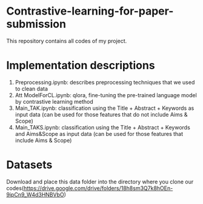 # Contrastive-learning-for-paper-submission
This repository contains all codes of my project.
# Implementation descriptions
1. Preprocessing.ipynb: describes preprocessing techniques that we used to clean data
2. Att ModelForCL.ipynb: qlora, fine-tuning the pre-trained language model by contrastive learning method
3. Main_TAK.ipynb: classification using the Title + Abstract + Keywords as input data (can be used for those features that do not include Aims & Scope)
4. Main_TAKS.ipynb: classification using the Title + Abstract + Keywords and Aims&Scope as input data (can be used for those features that include Aims & Scope)
# Datasets
Download and place this data folder into the directory where you clone our codes(https://drive.google.com/drive/folders/18h8sm3Q7k8hOEn-9ipCn9_W4d3HNBVbO)

